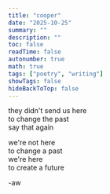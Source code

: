 ```yaml
---
title: "cooper"
date: "2025-10-25"
summary: ""
description: ""
toc: false
readTime: false
autonumber: true
math: true
tags: ["poetry", "writing"]
showTags: false
hideBackToTop: false
---
```


they didn't send us here  
to change the past  
say that again  
  
we're not here  
to change a past  
we're here  
to create a future  


-aw